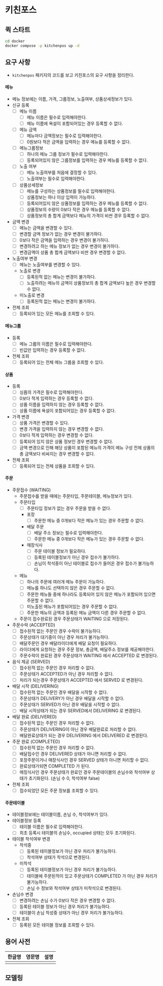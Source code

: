 # 키친포스

## 퀵 스타트

```sh
cd docker
docker compose -p kitchenpos up -d
```

## 요구 사항

- ```kitchenpos``` 패키지의 코드를 보고 키친포스의 요구 사항을 정리한다.

#### 메뉴

- 메뉴 정보에는 이름, 가격, 그룹정보, 노출여부, 상품상세정보가 있다.
- 신규 등록
    - [ ] 메뉴 이름
        - [ ] 메뉴 이름은 필수로 입력해야한다.
        - [ ] 메뉴 이름에 욕설이 포함되어있는 경우 등록할 수 없다.
    - [ ] 메뉴 금액
        - [ ] 메뉴마다 금액정보는 필수로 입력해야한다.
        - [ ] 0원보다 적은 금액을 입력하는 경우 메뉴를 등록할 수 없다.
    - [ ] 메뉴그룹정보
        - [ ] 하나의 메뉴 그룹 정보가 필수로 입력해야한다.
        - [ ] 등록되어있지 않은 그룹정보를 입력하는 경우 메뉴를 등록할 수 없다.
    - [ ] 노출 여부
        - [ ] 메뉴 노출여부를 처음에 결정할 수 있다.
        - [ ] 노출여부는 필수로 입력해야한다.
    - [ ] 상품상세정보
        - [ ] 메뉴를 구성하는 상품정보를 필수로 입력해야한다.
        - [ ] 상품정보는 하나 이상 입력이 가능하다.
        - [ ] 등록되어있지 않은 상품정보를 입력하는 경우 메뉴를 등록할 수 없다.
        - [ ] 상품정보의 수량이 0보다 작은 경우 메뉴를 등록할 수 없다.
        - [ ] 상품정보의 총 합계 금액보다 메뉴의 가격이 비싼 경우 등록할 수 없다.
- 금액 변경
    - [ ] 메뉴는 금액을 변경할 수 있다.
    - [ ] 변경할 금액 정보가 없는 경우 변경이 불가하다.
    - [ ] 0보다 작은 금액을 입력하는 경우 변경이 불가하다.
    - [ ] 변경하려고 하는 메뉴 정보가 없는 경우 변경이 불가하다.
    - [ ] 변경금액이 상품 총 합계 금액보다 비싼 경우 변경할 수 없다.
- 노출여부 변경
    - [ ] 메뉴는 노출여부를 변경할 수 있다.
    - 노출로 변경
        - [ ] 등록된적 없는 메뉴는 변경이 불가하다.
        - [ ] 노출하려는 메뉴의 금액이 상품정보의 총 합계 금액보다 높은 경우 변경할 수 없다.
    - 미노출로 변경
        - [ ] 등록된적 없는 메뉴는 변경이 불가하다.
- 전체 조회
    - [ ] 등록되어 있는 모든 메뉴를 조회할 수 있다.

#### 메뉴그룹

- 등록
    - [ ] 메뉴 그룹의 이름은 필수로 입력해야한다.
    - [ ] 빈값만 입력하는 경우 등록할 수 없다.
- 전체 조회
    - [ ] 등록되어 있는 전체 메뉴 그룹을 조회할 수 있다.

#### 상품

- 등록
    - [ ] 싱픔의 가격은 필수로 입력해야한다.
    - [ ] 0보다 적게 입력하는 경우 등록할 수 없다.
    - [ ] 상품 이름을 입력하지 않는 경우 등록할 수 없다.
    - [ ] 상품 이름에 욕설이 포함되어있는 경우 등록할 수 없다.
- 가격 변경
    - [ ] 상품 가격은 변경할 수 있다.
    - [ ] 변경 가격을 입력하지 않는 경우 변경할 수 없다.
    - [ ] 0보다 적게 입력하는 경우 변경할 수 없다.
    - [ ] 등록되어 있지 않은 상품 정보인 경우 변경할 수 없다.
    - [ ] 금액 변경으로 인해 해당 상품이 포함된 메뉴의 가격이 메뉴 구성 전체 상품의 총 금액보다 비싸지는 경우 변경할 수 없다.
- 전체 조회
    - [ ] 등록되어 있는 전체 상품을 조회할 수 있다.

#### 주문

- 주문접수 (WAITING)
    - 주문접수를 받을 때에는 주문타입, 주문테이블, 메뉴정보가 있다.
    - 주문타입
        - [ ] 주문타입 정보가 없는 경우 주문을 받을 수 없다.
        - 포장
            - [ ] 주문한 메뉴 중 0개보다 작은 메뉴가 있는 경우 주문할 수 없다.
        - 배달 주문
            - [ ] 배달 주소 정보는 필수로 입력해야한다.
            - [ ] 주문한 메뉴 중 0개보다 작은 메뉴가 있는 경우 주문할 수 없다.
        - 매장식사
            - [ ] 주문 테이블 정보가 필요하다.
            - [ ] 등록된 테이블정보가 아닌 경우 접수가 불가하다.
            - [ ] 손님이 착석중이 아닌 테이블로 접수가 들어온 경우 접수가 불가능하다.
    - 메뉴
        - [ ] 하나의 주문에 여러개 메뉴 주문이 가능하다.
        - [ ] 메뉴를 하나도 선택하지 않은 경우 주문할 수 없다.
        - [ ] 주문한 메뉴들 중에 하나라도 등록되어 있지 않은 메뉴가 포함되어 있으면 주문할 수 없다.
        - [ ] 미노출된 메뉴가 포함되어있는 경우 주문할 수 없다.
        - [ ] 주문한 메뉴의 금액과 등록된 메뉴 금액이 다른 경우 주문할 수 없다.
    - 주문이 접수완료된 경우 주문상태가 WAITING 으로 저장된다.
- 주문수락 (ACCEPTED)
    - [ ] 접수된적 없는 주문인 경우 수락이 불가능하다.
    - [ ] 주문상태가 대기중이 아닌 경우 처리가 불가능하다.
    - [ ] 배달주문인 경우 배달라이더에게 배달 요청이 필요하다.
    - [ ] 라이더에게 요청하는 경우 주문 정보, 총금액, 배달주소 정보를 제공해야한다.
    - [ ] 주문수락이 완료된 경우 주문상태가 WAITING 에서 ACCEPTED 로 변경된다.
- 음식 제공 (SERVED)
    - [ ] 접수된적 없는 주문인 경우 처리할 수 없다.
    - [ ] 주문상태가 ACCEPTED가 아닌 경우 처리할 수 없다.
    - [ ] 처리가 되는경우 주문상태가 ACCEPTED 에서 SERVED 로 변경된다.
- 배달 시작 (DELIVERING)
    - [ ] 접수된적 없는 주문인 경우 배달을 시작할 수 없다.
    - [ ] 주문상태가 DELIVERY가 아닌 경우 배달을 시작할 수 없다.
    - [ ] 주문상태가 SERVED가 아닌 경우 배달을 시작할 수 없다.
    - [ ] 배달 시작상태가 되는 경우 SERVED에서 DELIVERING 로 변경된다.
- 배달 완료 (DELIVERED)
    - [ ] 접수된적 없는 주문인 경우 처리할 수 없다.
    - [ ] 주문상태가 DELIVERING이 아닌 경우 배달완료로 처리할 수 없다.
    - [ ] 배달완료상태가 되는 경우 DELIVERING 에서 DELIVERED 로 변경된다.
- 주문 완료 (COMPLETED)
    - [ ] 접수된적 없는 주문인 경우 처리할 수 없다.
    - [ ] 배달접수인 경우 DELIVERED 상태가 아니면 처리할 수 없다.
    - [ ] 포장주문이거나 매장식사인 경우 SERVED 상태가 아니면 처리할 수 없다.
    - [ ] 완료상태가되면 COMPLETED 가 된다.
    - [ ] 메징식사인 경우 주문상태가 완료인 경우 주문테이블의 손님수와 착석여부 상태가 초기화된다. (손님 수 0, 착석여부 false)
- 전체 조회
    - [ ] 접수되었던 모든 주문 정보를 조회할 수 있다.

#### 주문테이블

- 테이블정보에는 테이블이름, 손님 수, 착석여부가 있다.
- 테이블정보 등록
    - [ ] 테이블 이름은 필수로 입력해야한다.
    - [ ] 최초 등록시 테이블의 손님수, occupied 상태는 모두 초기화된다.
- 테이블 착석여부 변경
    - 착석중
        - [ ] 등록된 테이블정보가 아닌 경우 처리가 불가능하다.
        - [ ] 착석여부 상태가 착석으로 변경된다.
    - 미착석
        - [ ] 등록된 테이블정보가 아닌 경우 처리가 불가능하다.
        - [ ] 테이블에 주문된적이 있고 주문상태가 COMPLETED 가 아닌 경우 처리가 불가능하다.
        - [ ] 손님 수 정보와 착석여부 상태가 미착석으로 변경된다.
- 손님수 변경
    - [ ] 변경하려는 손님 수가 0보다 작은 경우 변경할 수 없다.
    - [ ] 등록된 테이블 정보가 아닌 경우 처리가 불가능하다.
    - [ ] 테이블이 손님 착성중 상태가 아닌 경우 처리가 불가능하다.
- 전체 조회
    - [ ] 등록된 모든 테이블 정보를 조회할 수 있다.

## 용어 사전

| 한글명 | 영문명 | 설명 |
|-----|-----|----|
|     |     |    |

## 모델링
